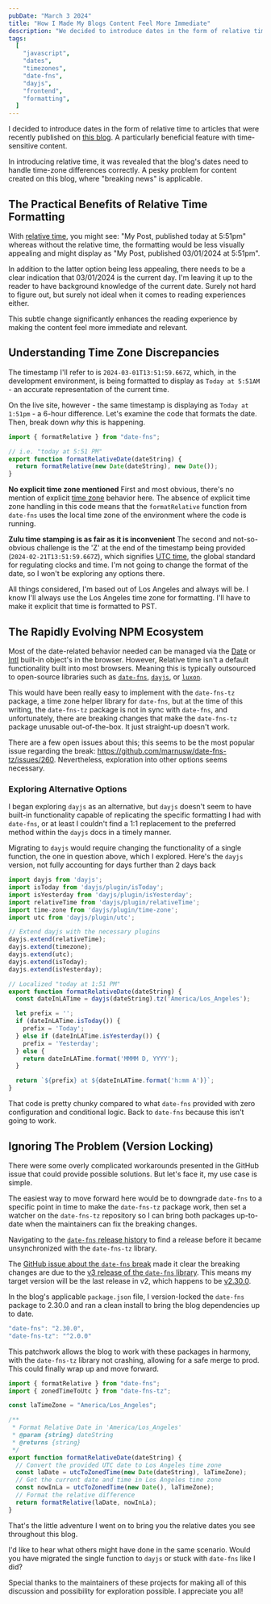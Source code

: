 ```yaml
---
pubDate: "March 3 2024"
title: "How I Made My Blogs Content Feel More Immediate"
description: "We decided to introduce dates in the form of relative time to articles that were recently published on this blog. A particularly beneficial feature with time-sensitive content."
tags:
  [
    "javascript",
    "dates",
    "timezones",
    "date-fns",
    "dayjs",
    "frontend",
    "formatting",
  ]
---
```


I decided to introduce dates in the form of relative time to articles that were recently published on [this blog](https://www.matthewbub.com/). A particularly beneficial feature with time-sensitive content.

In introducing relative time, it was revealed that the blog's dates need to handle time-zone differences correctly. A pesky problem for content created on this blog, where "breaking news" is applicable.

## The Practical Benefits of Relative Time Formatting

With [relative time](https://en.wikipedia.org/wiki/Time_dilation), you might see: "My Post, published today at 5:51pm" whereas without the relative time, the formatting would be less visually appealing and might display as "My Post, published 03/01/2024 at 5:51pm".

In addition to the latter option being less appealing, there needs to be a clear indication that 03/01/2024 is the current day. I'm leaving it up to the reader to have background knowledge of the current date. Surely not hard to figure out, but surely not ideal when it comes to reading experiences either.

This subtle change significantly enhances the reading experience by making the content feel more immediate and relevant.

## Understanding Time Zone Discrepancies

The timestamp I'll refer to is `2024-03-01T13:51:59.667Z`, which, in the development environment, is being formatted to display as `Today at 5:51AM` - an accurate representation of the current time.

On the live site, however - the same timestamp is displaying as `Today at  1:51pm` - a 6-hour difference. Let's examine the code that formats the date. Then, break down _why_ this is happening.

```ts
import { formatRelative } from "date-fns";

// i.e. "today at 5:51 PM"
export function formatRelativeDate(dateString) {
  return formatRelative(new Date(dateString), new Date());
}
```

**No explicit time zone mentioned**
First and most obvious, there's no mention of explicit [time zone](https://en.wikipedia.org/wiki/Time_zone) behavior here. The absence of explicit time zone handling in this code means that the `formatRelative` function from `date-fns` uses the local time zone of the environment where the code is running.

**Zulu time stamping is as fair as it is inconvenient**
The second and not-so-obvious challenge is the 'Z' at the end of the timestamp being provided (`2024-02-21T13:51:59.667Z`), which signifies [UTC time](https://en.wikipedia.org/wiki/Coordinated_Universal_Time), the global standard for regulating clocks and time. I'm not going to change the format of the date, so I won't be exploring any options there.

All things considered, I'm based out of Los Angeles and always will be. I know I'll always use the Los Angeles time zone for formatting. I'll have to make it explicit that time is formatted to PST.

## The Rapidly Evolving NPM Ecosystem

Most of the date-related behavior needed can be managed via the [Date](https://developer.mozilla.org/en-US/docs/Web/JavaScript/Reference/Global_Objects/Date) or [Intl](https://developer.mozilla.org/en-US/docs/Web/JavaScript/Reference/Global_Objects/Intl) built-in object's in the browser. However, Relative time isn't a default functionality built into most browsers. Meaning this is typically outsourced to open-source libraries such as [`date-fns`](https://date-fns.org/), [`dayjs`](https://day.js.org/), or [`luxon`](https://moment.github.io/luxon/#/).

This would have been really easy to implement with the `date-fns-tz` package, a time zone helper library for `date-fns`, but at the time of this writing, the `date-fns-tz` package is not in sync with `date-fns`, and unfortunately, there are breaking changes that make the `date-fns-tz` package unusable out-of-the-box. It just straight-up doesn't work.

There are a few open issues about this; this seems to be the most popular issue regarding the break: https://github.com/marnusw/date-fns-tz/issues/260. Nevertheless, exploration into other options seems necessary.

### Exploring Alternative Options

I began exploring `dayjs` as an alternative, but `dayjs` doesn't seem to have built-in functionality capable of replicating the specific formatting I had with `date-fns`, or at least I couldn't find a 1:1 replacement to the preferred method within the `dayjs` docs in a timely manner.

Migrating to `dayjs` would require changing the functionality of a single function, the one in question above, which I explored. Here's the `dayjs` version, not fully accounting for days further than 2 days back

```js
import dayjs from 'dayjs';
import isToday from 'dayjs/plugin/isToday';
import isYesterday from 'dayjs/plugin/isYesterday';
import relativeTime from 'dayjs/plugin/relativeTime';
import time-zone from 'dayjs/plugin/time-zone';
import utc from 'dayjs/plugin/utc';

// Extend dayjs with the necessary plugins
dayjs.extend(relativeTime);
dayjs.extend(timezone);
dayjs.extend(utc);
dayjs.extend(isToday);
dayjs.extend(isYesterday);

// Localized "today at 1:51 PM"
export function formatRelativeDate(dateString) {
  const dateInLATime = dayjs(dateString).tz('America/Los_Angeles');

  let prefix = '';
  if (dateInLATime.isToday()) {
    prefix = 'Today';
  } else if (dateInLATime.isYesterday()) {
    prefix = 'Yesterday';
  } else {
    return dateInLATime.format('MMMM D, YYYY');
  }

  return `${prefix} at ${dateInLATime.format('h:mm A')}`;
}
```

That code is pretty chunky compared to what `date-fns` provided with zero configuration and conditional logic. Back to `date-fns` because this isn't going to work.

## Ignoring The Problem (Version Locking)

There were some overly complicated workarounds presented in the GitHub issue that could provide possible solutions. But let's face it, my use case is simple.

The easiest way to move forward here would be to downgrade `date-fns` to a specific point in time to make the `date-fns-tz` package work, then set a watcher on the `date-fns-tz` repository so I can bring both packages up-to-date when the maintainers can fix the breaking changes.

Navigating to the [`date-fns` release history](https://github.com/date-fns/date-fns/releases) to find a release before it became unsynchronized with the `date-fns-tz` library.

The [GitHub issue about the `date-fns` break](https://github.com/marnusw/date-fns-tz/issues/260) made it clear the breaking changes are due to the [v3 release of the `date-fns` library](https://blog.date-fns.org/v3-is-out/). This means my target version will be the last release in v2, which happens to be [v2.30.0](https://github.com/date-fns/date-fns/releases/tag/v2.30.0).

In the blog's applicable `package.json` file, I version-locked the `date-fns` package to 2.30.0 and ran a clean install to bring the blog dependencies up to date.

```js
"date-fns": "2.30.0",
"date-fns-tz": "^2.0.0"
```

This patchwork allows the blog to work with these packages in harmony, with the `date-fns-tz` library not crashing, allowing for a safe merge to prod. This could finally wrap up and move forward.

```js
import { formatRelative } from "date-fns";
import { zonedTimeToUtc } from "date-fns-tz";

const laTimeZone = "America/Los_Angeles";

/**
 * Format Relative Date in 'America/Los_Angeles'
 * @param {string} dateString
 * @returns {string}
 */
export function formatRelativeDate(dateString) {
  // Convert the provided UTC date to Los Angeles time zone
  const laDate = utcToZonedTime(new Date(dateString), laTimeZone);
  // Get the current date and time in Los Angeles time zone
  const nowInLa = utcToZonedTime(new Date(), laTimeZone);
  // Format the relative difference
  return formatRelative(laDate, nowInLa);
}
```

That's the little adventure I went on to bring you the relative dates you see throughout this blog.

I'd like to hear what others might have done in the same scenario. Would you have migrated the single function to `dayjs` or stuck with `date-fns` like I did?

Special thanks to the maintainers of these projects for making all of this discussion and possibility for exploration possible. I appreciate you all!
